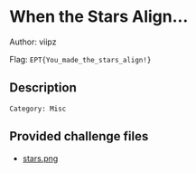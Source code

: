 # When the Stars Align...
Author: viipz

Flag: `EPT{You_made_the_stars_align!}`
## Description
```
Category: Misc
```

## Provided challenge files
* [stars.png](stars.png)
